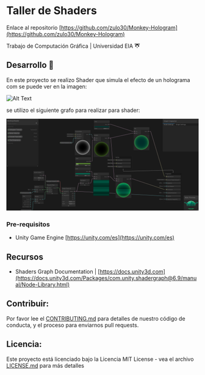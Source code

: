 # Taller de Shaders

Enlace al repositorio [https://github.com/zulo30/Monkey-Hologram](https://github.com/zulo30/Monkey-Hologram)

Trabajo de Computación Gráfica | Universidad EIA ![logo eia](https://github.com/EIA-University/LogosEIA/blob/master/assets/png/logo-eia-icon.png?raw=true)



## Desarrollo :rocket:

En este proyecto se realizo Shader que simula el efecto de un holograma com se puede ver en la imagen:

![Alt Text](https://media.giphy.com/media/uzFINRMeelUbVQAKJC/giphy.gif)

se utilizo el siguiente grafo para realizar para shader:

![Imagen del Grafo ](/Images/ShaderGraph.png)

### Pre-requisitos

- Unity Game Engine [https://unity.com/es](https://unity.com/es)

## Recursos

- Shaders Graph Documentation | [https://docs.unity3d.com](https://docs.unity3d.com/Packages/com.unity.shadergraph@6.9/manual/Node-Library.html)

## Contribuir:

Por favor lee el [CONTRIBUTING.md]() para detalles de nuestro código de conducta, y el proceso para enviarnos pull requests.

## Licencia:

Este proyecto está licenciado bajo la Licencia MIT License - vea el archivo [LICENSE.md]() para más detalles
